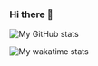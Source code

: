 ### Hi there 👋
![My GitHub stats](https://github-readme-stats.vercel.app/api?username=mantasmikal&show_icons=true&theme=onedark&count_private=true&hide_title=true&border_color=2f373d)

![My wakatime stats](https://github-readme-stats.vercel.app/api/wakatime?username=mantasmikal&range=all_time&hide_title=true&langs_count=8&theme=onedark&border_color=2f373d)

